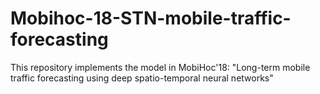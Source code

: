 # Mobihoc-18-STN-mobile-traffic-forecasting
This repository implements the model in MobiHoc'18: "Long-term mobile traffic forecasting using deep spatio-temporal neural networks"

